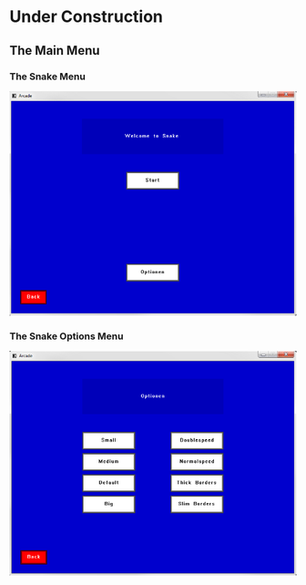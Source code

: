 # Under Construction
## The Main Menu
### The Snake Menu
<img src="/images/SnakeMainMenu.png?raw=true"/><br/>
### The Snake Options Menu
<img src="/images/SnakeOptionsMenu.png?raw=true"/><br/>
